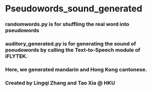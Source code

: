 # Pseudowords_sound_generated

### randomwords.py is for shuffling the real word into pseudowords

### auditory_generated.py is for generating the sound of pseudowords by calling the Text-to-Speech module of iFLYTEK. 

### Here, we generated mandarin and Hong Kong cantonese.

### Created by Lingqi Zhang and Tao Xia @ HKU
